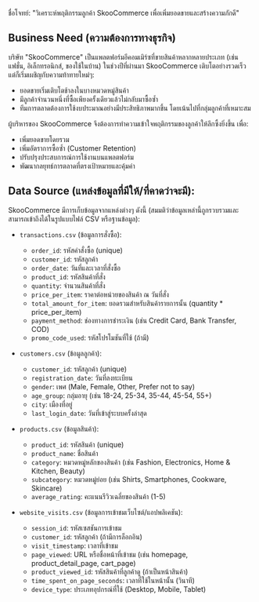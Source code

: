 ชื่อโจทย์: "วิเคราะห์พฤติกรรมลูกค้า SkooCommerce เพื่อเพิ่มยอดขายและสร้างความภักดี"

## Business Need (ความต้องการทางธุรกิจ)

บริษัท "SkooCommerce" เป็นแพลตฟอร์มอีคอมเมิร์ซที่ขายสินค้าหลากหลายประเภท (เช่น แฟชั่น, อิเล็กทรอนิกส์, ของใช้ในบ้าน) ในช่วงปีที่ผ่านมา SkooCommerce เติบโตอย่างรวดเร็ว แต่ก็เริ่มเผชิญกับความท้าทายใหม่ๆ:

- ยอดขายเริ่มเติบโตช้าลงในบางหมวดหมู่สินค้า
- มีลูกค้าจำนวนหนึ่งที่ซื้อเพียงครั้งเดียวแล้วไม่กลับมาซื้อซ้ำ
- ทีมการตลาดต้องการใช้งบประมาณอย่างมีประสิทธิภาพมากขึ้น โดยเน้นไปที่กลุ่มลูกค้าที่เหมาะสม

ผู้บริหารของ SkooCommerce จึงต้องการทำความเข้าใจพฤติกรรมของลูกค้าให้ลึกซึ้งยิ่งขึ้น เพื่อ:
- เพิ่มยอดขายโดยรวม
- เพิ่มอัตราการซื้อซ้ำ (Customer Retention)
- ปรับปรุงประสบการณ์การใช้งานบนแพลตฟอร์ม
- พัฒนากลยุทธ์การตลาดที่ตรงเป้าหมายและคุ้มค่า

## Data Source (แหล่งข้อมูลที่มีให้/ที่คาดว่าจะมี):

SkooCommerce มีการเก็บข้อมูลจากแหล่งต่างๆ ดังนี้ (สมมติว่าข้อมูลเหล่านี้ถูกรวบรวมและสามารถเข้าถึงได้ในรูปแบบไฟล์ CSV หรือฐานข้อมูล):

- `transactions.csv` (ข้อมูลการสั่งซื้อ):
    - `order_id`: รหัสคำสั่งซื้อ (unique)
    - `customer_id`: รหัสลูกค้า
    - `order_date`: วันที่และเวลาที่สั่งซื้อ
    - `product_id`: รหัสสินค้าที่สั่ง
    - `quantity`: จำนวนสินค้าที่สั่ง
    - `price_per_item`: ราคาต่อหน่วยของสินค้า ณ วันที่สั่ง
    - `total_amount_for_item`: ยอดรวมสำหรับสินค้ารายการนั้น (quantity * price_per_item)
    - `payment_method`: ช่องทางการชำระเงิน (เช่น Credit Card, Bank Transfer, COD)
    - `promo_code_used`: รหัสโปรโมชันที่ใช้ (ถ้ามี)

- `customers.csv` (ข้อมูลลูกค้า):
    - `customer_id`: รหัสลูกค้า (unique)
    - `registration_date`: วันที่ลงทะเบียน
    - `gender`: เพศ (Male, Female, Other, Prefer not to say)
    - `age_group`: กลุ่มอายุ (เช่น 18-24, 25-34, 35-44, 45-54, 55+)
    - `city`: เมืองที่อยู่
    - `last_login_date`: วันที่เข้าสู่ระบบครั้งล่าสุด

- `products.csv` (ข้อมูลสินค้า):
    - `product_id`: รหัสสินค้า (unique)
    - `product_name`: ชื่อสินค้า
    - `category`: หมวดหมู่หลักของสินค้า (เช่น Fashion, Electronics, Home & Kitchen, Beauty)
    - `subcategory`: หมวดหมู่ย่อย (เช่น Shirts, Smartphones, Cookware, Skincare)
    - `average_rating`: คะแนนรีวิวเฉลี่ยของสินค้า (1-5)

- `website_visits.csv` (ข้อมูลการเข้าชมเว็บไซต์/แอปพลิเคชัน):
    - `session_id`: รหัสเซสชันการเข้าชม
    - `customer_id`: รหัสลูกค้า (ถ้ามีการล็อกอิน)
    - `visit_timestamp`: เวลาที่เข้าชม
    - `page_viewed`: URL หรือชื่อหน้าที่เข้าชม (เช่น homepage, product_detail_page, cart_page)
    - `product_viewed_id`: รหัสสินค้าที่ลูกค้าดู (ถ้าเป็นหน้าสินค้า)
    - `time_spent_on_page_seconds`: เวลาที่ใช้ในหน้านั้น (วินาที)
    - `device_type`: ประเภทอุปกรณ์ที่ใช้ (Desktop, Mobile, Tablet)

